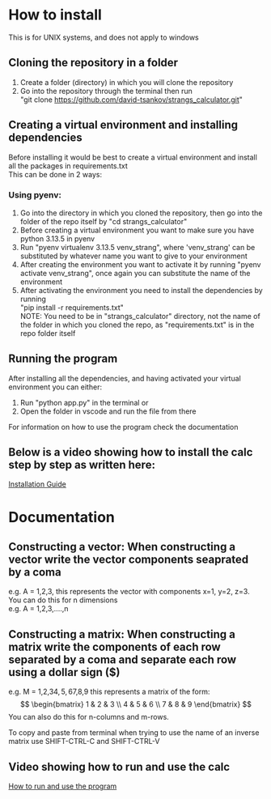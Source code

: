 # How to install 
This is for UNIX systems, and does not apply to windows

## Cloning the repository in a folder
1. Create a folder (directory) in which you will clone the repository
2. Go into the repository through the terminal then run  
"git clone https://github.com/david-tsankov/strangs_calculator.git"

## Creating a virtual environment and installing dependencies
Before installing it would be best to create a virtual environment and install all the packages in requirements.txt  
This can be done in 2 ways:
### Using pyenv:
1. Go into the directory in which you cloned the repository, then go into the folder of the repo itself by "cd strangs_calculator"
2. Before creating a virtual environment you want to make sure you have python 3.13.5 in pyenv
3. Run "pyenv virtualenv 3.13.5 venv_strang", where 'venv_strang' can be substituted by whatever name you want to give to your environment
4. After creating the environment you want to activate it by running "pyenv activate venv_strang", once again you can substitute the name of the environment
5. After activating the environment you need to install the dependencies by running  
"pip install -r requirements.txt"  
NOTE: You need to be in "strangs_calculator" directory, not the name of the folder in which you cloned the repo, as "requirements.txt" is in the repo folder itself

## Running the program
After installing all the dependencies, and having activated your virtual environment you can either:
1. Run "python app.py" in the terminal or
2. Open the folder in vscode and run the file from there

For information on how to use the program check the documentation


## Below is a video showing how to install the calc step by step as written here:

[Installation Guide](https://github.com/user-attachments/assets/7d5689ea-a211-4b25-a9e1-2d436d90970e)

# Documentation

## Constructing a vector: When constructing a vector write the vector components seaprated by a coma
e.g. A = 1,2,3, this represents the vector with components x=1, y=2, z=3.  
You can do this for n dimensions  
e.g. A = 1,2,3,....,n  

## Constructing a matrix: When constructing a matrix write the components of each row separated by a coma and separate each row using a dollar sign ($)
e.g. M = 1,2,3$4,5,6$7,8,9 this represents a matrix of the form:  
$$
\begin{bmatrix}
1 & 2 & 3 \\
4 & 5 & 6 \\
7 & 8 & 9
\end{bmatrix}
$$
You can also do this for n-columns and m-rows.

To copy and paste from terminal when trying to use the name of an inverse matrix use SHIFT-CTRL-C and SHIFT-CTRL-V
## Video showing how to run and use the calc
[How to run and use the program](https://github.com/user-attachments/assets/8da72edd-ab65-4deb-993e-52fb1d286013)
